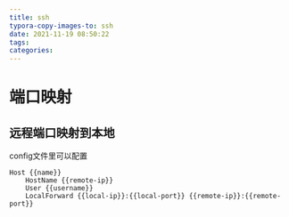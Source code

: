 ```yaml
---
title: ssh
typora-copy-images-to: ssh
date: 2021-11-19 08:50:22
tags:
categories:
---
```


# 端口映射
## 远程端口映射到本地
config文件里可以配置
```
Host {{name}}
    HostName {{remote-ip}}
    User {{username}}
    LocalForward {{local-ip}}:{{local-port}} {{remote-ip}}:{{remote-port}}
```